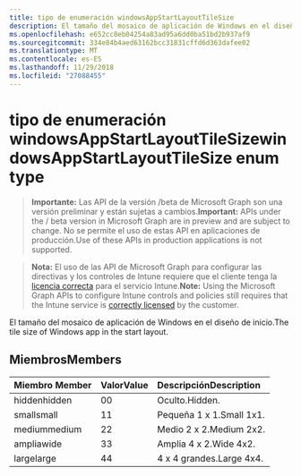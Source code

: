 ```yaml
---
title: tipo de enumeración windowsAppStartLayoutTileSize
description: El tamaño del mosaico de aplicación de Windows en el diseño de inicio.
ms.openlocfilehash: e652cc8eb04254a83ad95a6dd0ba51bd2b937af9
ms.sourcegitcommit: 334e84b4aed63162bcc31831cffd6d363dafee02
ms.translationtype: MT
ms.contentlocale: es-ES
ms.lasthandoff: 11/29/2018
ms.locfileid: "27088455"
---
```

# <a name="windowsappstartlayouttilesize-enum-type"></a><span data-ttu-id="f7fad-103">tipo de enumeración windowsAppStartLayoutTileSize</span><span class="sxs-lookup"><span data-stu-id="f7fad-103">windowsAppStartLayoutTileSize enum type</span></span>

> <span data-ttu-id="f7fad-104">**Importante:** Las API de la versión /beta de Microsoft Graph son una versión preliminar y están sujetas a cambios.</span><span class="sxs-lookup"><span data-stu-id="f7fad-104">**Important:** APIs under the / beta version in Microsoft Graph are in preview and are subject to change.</span></span> <span data-ttu-id="f7fad-105">No se permite el uso de estas API en aplicaciones de producción.</span><span class="sxs-lookup"><span data-stu-id="f7fad-105">Use of these APIs in production applications is not supported.</span></span>

> <span data-ttu-id="f7fad-106">**Nota:** El uso de las API de Microsoft Graph para configurar las directivas y los controles de Intune requiere que el cliente tenga la [licencia correcta](https://go.microsoft.com/fwlink/?linkid=839381) para el servicio Intune.</span><span class="sxs-lookup"><span data-stu-id="f7fad-106">**Note:** Using the Microsoft Graph APIs to configure Intune controls and policies still requires that the Intune service is [correctly licensed](https://go.microsoft.com/fwlink/?linkid=839381) by the customer.</span></span>

<span data-ttu-id="f7fad-107">El tamaño del mosaico de aplicación de Windows en el diseño de inicio.</span><span class="sxs-lookup"><span data-stu-id="f7fad-107">The tile size of Windows app in the start layout.</span></span>
## <a name="members"></a><span data-ttu-id="f7fad-108">Miembros</span><span class="sxs-lookup"><span data-stu-id="f7fad-108">Members</span></span>
|<span data-ttu-id="f7fad-109">Miembro	</span><span class="sxs-lookup"><span data-stu-id="f7fad-109">Member</span></span>|<span data-ttu-id="f7fad-110">Valor</span><span class="sxs-lookup"><span data-stu-id="f7fad-110">Value</span></span>|<span data-ttu-id="f7fad-111">Descripción</span><span class="sxs-lookup"><span data-stu-id="f7fad-111">Description</span></span>|
|:---|:---|:---|
|<span data-ttu-id="f7fad-112">hidden</span><span class="sxs-lookup"><span data-stu-id="f7fad-112">hidden</span></span>|<span data-ttu-id="f7fad-113">0</span><span class="sxs-lookup"><span data-stu-id="f7fad-113">0</span></span>|<span data-ttu-id="f7fad-114">Oculto.</span><span class="sxs-lookup"><span data-stu-id="f7fad-114">Hidden.</span></span>|
|<span data-ttu-id="f7fad-115">small</span><span class="sxs-lookup"><span data-stu-id="f7fad-115">small</span></span>|<span data-ttu-id="f7fad-116">1</span><span class="sxs-lookup"><span data-stu-id="f7fad-116">1</span></span>|<span data-ttu-id="f7fad-117">Pequeña 1 x 1.</span><span class="sxs-lookup"><span data-stu-id="f7fad-117">Small 1x1.</span></span>|
|<span data-ttu-id="f7fad-118">medium</span><span class="sxs-lookup"><span data-stu-id="f7fad-118">medium</span></span>|<span data-ttu-id="f7fad-119">2</span><span class="sxs-lookup"><span data-stu-id="f7fad-119">2</span></span>|<span data-ttu-id="f7fad-120">Medio 2 x 2.</span><span class="sxs-lookup"><span data-stu-id="f7fad-120">Medium 2x2.</span></span>|
|<span data-ttu-id="f7fad-121">amplia</span><span class="sxs-lookup"><span data-stu-id="f7fad-121">wide</span></span>|<span data-ttu-id="f7fad-122">3</span><span class="sxs-lookup"><span data-stu-id="f7fad-122">3</span></span>|<span data-ttu-id="f7fad-123">Amplia 4 x 2.</span><span class="sxs-lookup"><span data-stu-id="f7fad-123">Wide 4x2.</span></span>|
|<span data-ttu-id="f7fad-124">large</span><span class="sxs-lookup"><span data-stu-id="f7fad-124">large</span></span>|<span data-ttu-id="f7fad-125">4</span><span class="sxs-lookup"><span data-stu-id="f7fad-125">4</span></span>|<span data-ttu-id="f7fad-126">4 x 4 grandes.</span><span class="sxs-lookup"><span data-stu-id="f7fad-126">Large 4x4.</span></span>|






